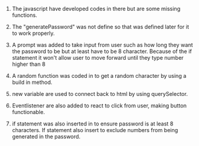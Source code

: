 1. The javascript have developed codes in there but are some missing functions. 

2. The "generatePassword" was not define so that was defined later for it to work properly. 

3. A prompt was added to take input from user such as how long they want the password to be but at least have to be 8 character. Because of the if statement it won't allow user to move forward until they type number higher than 8 

4. A random function was coded in to get a random character by using a build in method. 

5. new variable are used to connect back to html by using querySelector.

6. Eventlistener are also added to react to click from user, making button functionable.

7. if statement was also inserted in to ensure password is at least 8 characters. If statement also insert to exclude numbers from being generated in the password. 
